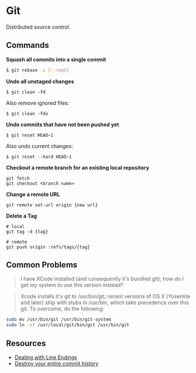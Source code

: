 # Git

Distributed source control.

## Commands

**Squash all commits into a single commit**

```sh
$ git rebase -i [--root]
```

**Undo all unstaged changes**

```
$ git clean -fd
```

Also remove ignored files: 

```
$ git clean -fdx
```

**Undo commits that have not been pushed yet**

```
$ git reset HEAD~1
```

Also undo current changes: 

```
$ git reset --hard HEAD~1
```

**Checkout a remote branch for an existing local repository**

```
git fetch
git checkout <branch name>
```

**Change a remote URL**

```
git remote set-url origin {new url}
```

**Delete a Tag**

```
# local
git tag -d {tag}

# remote
git push origin :refs/tags/{tag}
```

## Common Problems

> I have XCode installed (and consequently it's bundled git); how do I get my system to use this version instead?

> Xcode installs it's git to /usr/bin/git; recent versions of OS X (Yosemite and later) ship with stubs in /usr/bin, which take precedence over this git. To overcome, do the following:

```sh
sudo mv /usr/bin/git /usr/bin/git-system
sudo ln -sf /usr/local/git/bin/git /usr/bin/git
```

## Resources

* [Dealing with Line Endings](https://help.github.com/articles/dealing-with-line-endings/)
* [Destroy your entire commit history](http://stackoverflow.com/questions/9683279/make-the-current-commit-the-only-initial-commit-in-a-git-repository)